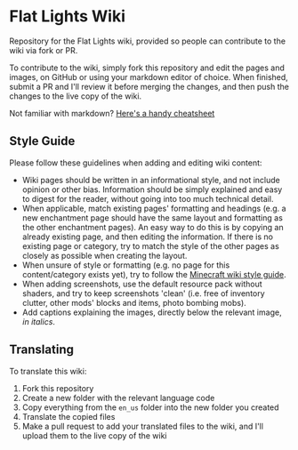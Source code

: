 # Flat Lights Wiki
Repository for the Flat Lights wiki, provided so people can contribute to the wiki via fork or PR.

To contribute to the wiki, simply fork this repository and edit the pages and images, on GitHub or using your markdown editor of choice. When finished, submit a PR and I'll review it before merging the changes, and then push the changes to the live copy of the wiki.

Not familiar with markdown? [Here's a handy cheatsheet](https://github.com/adam-p/markdown-here/wiki/Markdown-Cheatsheet)

## Style Guide

Please follow these guidelines when adding and editing wiki content:

- Wiki pages should be written in an informational style, and not include opinion or other bias. Information should be simply explained and easy to digest for the reader, without going into too much technical detail.
- When applicable, match existing pages' formatting and headings (e.g. a new enchantment page should have the same layout and formatting as the other enchantment pages). An easy way to do this is by copying an already existing page, and then editing the information. If there is no existing page or category, try to match the style of the other pages as closely as possible when creating the layout.
- When unsure of style or formatting (e.g. no page for this content/category exists yet), try to follow the [Minecraft wiki style guide](https://minecraft.wiki/w/Minecraft_Wiki:Style_guide).
- When adding screenshots, use the default resource pack without shaders, and try to keep screenshots 'clean' (i.e. free of inventory clutter, other mods' blocks and items, photo bombing mobs).
- Add captions explaining the images, directly below the relevant image, _in italics_.

## Translating

To translate this wiki:

1. Fork this repository
2. Create a new folder with the relevant language code
3. Copy everything from the `en_us` folder into the new folder you created
4. Translate the copied files
5. Make a pull request to add your translated files to the wiki, and I'll upload them to the live copy of the wiki